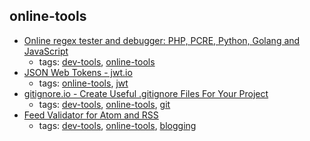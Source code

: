 online-tools 
---
* [Online regex tester and debugger: PHP, PCRE, Python, Golang and JavaScript](https://regex101.com/)
    * tags: [dev-tools](../tags/dev-tools.md), [online-tools](../tags/online-tools.md)
* [JSON Web Tokens - jwt.io](https://jwt.io/)
    * tags: [online-tools](../tags/online-tools.md), [jwt](../tags/jwt.md)
* [gitignore.io - Create Useful .gitignore Files For Your Project](https://www.gitignore.io/)
    * tags: [dev-tools](../tags/dev-tools.md), [online-tools](../tags/online-tools.md), [git](../tags/git.md)
* [Feed Validator for Atom and RSS](http://www.feedvalidator.org/)
    * tags: [dev-tools](../tags/dev-tools.md), [online-tools](../tags/online-tools.md), [blogging](../tags/blogging.md)
